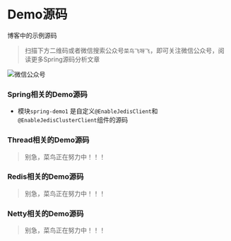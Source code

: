 # Demo源码
博客中的示例源码
> 扫描下方二维码或者微信搜索公众号`菜鸟飞呀飞`，即可关注微信公众号，阅读更多Spring源码分析文章

![微信公众号](https://img-blog.csdnimg.cn/20190917233245941.jpg)



### Spring相关的Demo源码
* 模块`spring-demo1` 是自定义`@EnableJedisClient`和`@EnableJedisClusterClient`组件的源码

### Thread相关的Demo源码
> 别急，菜鸟正在努力中！！！

### Redis相关的Demo源码
> 别急，菜鸟正在努力中！！！

### Netty相关的Demo源码
> 别急，菜鸟正在努力中！！！
